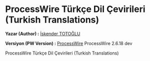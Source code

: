 ProcessWire Türkçe Dil Çevirileri (Turkish Translations)
==============

**Yazar (Author) :** [İskender TOTOĞLU](http://altivebir.com.tr "ALTI ve BIR IT.")

**Versiyon (PW Version) :** [ProcessWire](http://processwire.com/ "ProcessWire") ProcessWire 2.6.18 dev

ProcessWire Türkçe Dil Çevirileri (Turkish Translations)

